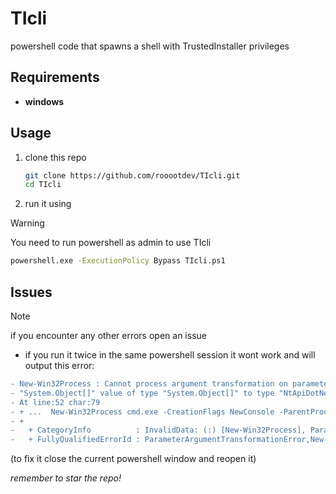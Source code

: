 # TIcli
powershell code that spawns a shell with TrustedInstaller privileges

## Requirements
- **windows**

## Usage
1. clone this repo
   ```bash
   git clone https://github.com/rooootdev/TIcli.git
   cd TIcli
   ```
2. run it using
> [!WARNING]
> You need to run powershell as admin to use TIcli  
   ```bash
   powershell.exe -ExecutionPolicy Bypass TIcli.ps1
   ```
## Issues
> [!NOTE]  
> if you encounter any other errors open an issue

- if you run it twice in the same powershell session it wont work and will output this error:
```patch
- New-Win32Process : Cannot process argument transformation on parameter 'ParentProcess'. Cannot convert the
- "System.Object[]" value of type "System.Object[]" to type "NtApiDotNet.NtProcess".
- At line:52 char:79
- + ...  New-Win32Process cmd.exe -CreationFlags NewConsole -ParentProcess $p
- +                                                                        ~~
-   + CategoryInfo          : InvalidData: (:) [New-Win32Process], ParameterBindingArgumentTransformationException
-   + FullyQualifiedErrorId : ParameterArgumentTransformationError,New-Win32Process
```
(to fix it close the current powershell window and reopen it)

*remember to star the repo!*
